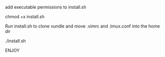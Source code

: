 add executable permissions to install.sh

chmod +x install.sh

Run install.sh to clone vundle and move .vimrc and .tmux.conf into the home dir

./install.sh

ENJOY
